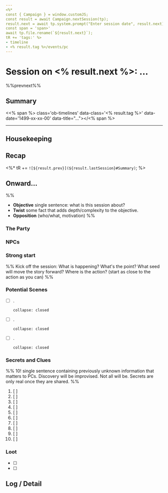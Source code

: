 ```yaml
---
<%* 
const { Campaign } = window.customJS;
const result = await Campaign.nextSession(tp);
result.next = await tp.system.prompt("Enter session date", result.next);
const span = 'span>'
await tp.file.rename(`${result.next}`);
tR += 'tags:' %>
- timeline
- <% result.tag %>/events/pc
---
```

# Session on <% result.next %>: ...

%%prevnext%%

## Summary
<<% span %> class='ob-timelines' data-class='<% result.tag %>' data-date='1499-xx-xx-00' data-title="..."></<% span %>

---

## Housekeeping


## Recap

<%*  tR += `![${result.prev}](${result.lastSession}#Summary)`; %>

## Onward... 
%%
- **Objective** single sentence: what is this session about?
- **Twist** some fact that adds depth/complexity to the objective.
- **Opposition** (who/what, motivation)
%%

### The Party

### NPCs

### Strong start

%% Kick off the session: What is happening? What's the point? What seed will move the story forward? Where is the action? (start as close to the action as you can) %%

### Potential Scenes

- [ ] .
    ```ad-scene
    collapse: closed
    ```
- [ ] .
    ```ad-scene
    collapse: closed
    ```
- [ ] .
    ```ad-scene
    collapse: closed
    ```

### Secrets and Clues

%% 10! single sentence containing previously unknown information that matters to PCs. Discovery will be improvised. Not all will be. Secrets are only real once they are shared. %%

1. [ ]   
2. [ ]   
3. [ ]   
4. [ ]   
5. [ ]   
6. [ ]   
7. [ ]   
8. [ ]   
9. [ ]   
10. [ ]   

### Loot

- [ ] 
- [ ] 

## Log / Detail
